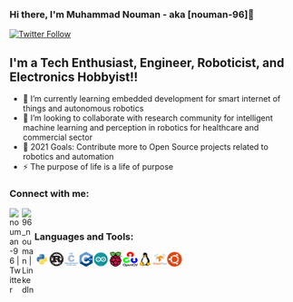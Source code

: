 ### Hi there, I'm Muhammad Nouman - aka [nouman-96]👋

[![Twitter Follow](https://img.shields.io/twitter/follow/96_nouman?color=1DA1F2&logo=twitter&style=for-the-badge)](https://twitter.com/96_nouman?s=03)

## I'm a Tech Enthusiast, Engineer, Roboticist, and Electronics Hobbyist!!

- 🌱 I’m currently learning embedded development for smart internet of things and autonomous robotics 
- 👯 I’m looking to collaborate with research community for intelligent machine learning and perception in robotics for healthcare and commercial sector
- 🥅 2021 Goals: Contribute more to Open Source projects related to robotics and automation
- ⚡ The purpose of life is a life of purpose


### Connect with me:


[<img align="left" alt="nouman-96 | Twitter" width="22px" src="https://cdn.jsdelivr.net/npm/simple-icons@v3/icons/twitter.svg" />][twitter]
[<img align="left" alt="96_nouman | LinkedIn" width="22px" src="https://cdn.jsdelivr.net/npm/simple-icons@v3/icons/linkedin.svg" />][linkedin]


<br />

### Languages and Tools:

[<img align="left" alt="Python" width="26px" src="https://raw.githubusercontent.com/github/explore/80688e429a7d4ef2fca1e82350fe8e3517d3494d/topics/python/python.png" />][python]

[<img align="left" alt="Rust" width="26px" src="https://raw.githubusercontent.com/github/explore/80688e429a7d4ef2fca1e82350fe8e3517d3494d/topics/rust/rust.png" />][rust]

[<img align="left" alt="C" width="26px" src="https://raw.githubusercontent.com/github/explore/80688e429a7d4ef2fca1e82350fe8e3517d3494d/topics/c/c.png" />][Clan]

[<img align="left" alt="C++" width="26px" src="https://raw.githubusercontent.com/github/explore/80688e429a7d4ef2fca1e82350fe8e3517d3494d/topics/cpp/cpp.png" />][CPP]

[<img align="left" alt="Arduino" width="26px" src="https://raw.githubusercontent.com/github/explore/80688e429a7d4ef2fca1e82350fe8e3517d3494d/topics/arduino/arduino.png" />][Arduino]

[<img align="left" alt="Raspberry-PI" width="26px" src="https://raw.githubusercontent.com/github/explore/80688e429a7d4ef2fca1e82350fe8e3517d3494d/topics/raspberry-pi/raspberry-pi.png" />][RPI]

[<img align="left" alt="OpenCV" width="26px" src="https://raw.githubusercontent.com/github/explore/80688e429a7d4ef2fca1e82350fe8e3517d3494d/topics/opencv/opencv.png" />][opencv]


[<img align="left" alt="Linux" width="26px" src="https://raw.githubusercontent.com/github/explore/80688e429a7d4ef2fca1e82350fe8e3517d3494d/topics/linux/linux.png" />][RPI]


[<img align="left" alt="TensorFlow" width="26px" src="https://raw.githubusercontent.com/github/explore/80688e429a7d4ef2fca1e82350fe8e3517d3494d/topics/tensorflow/tensorflow.png" />][RPI]

[<img align="left" alt="Ubuntu" width="26px" src="https://raw.githubusercontent.com/github/explore/80688e429a7d4ef2fca1e82350fe8e3517d3494d/topics/ubuntu/ubuntu.png" />][RPI]

<br />
<br />

[twitter]: https://twitter.com/96_nouman?s=03
[linkedin]: https://www.linkedin.com/in/nouman96/
[python]: https://github.com/nouman-96/Forest-Fire-Prediction-using-Machine-Learning
[rust]: https://github.com/nouman-96/DSA_Labs_RUST
[Clan]: https://github.com/nouman-96/DSA_Labs_CPP
[CPP]: https://github.com/nouman-96/DSA_Labs_CPP
[Arduino]: https://github.com/nouman-96/Self-Balancing-Robot
[RPI]: https://github.com/nouman-96/Gimbal-based-Robotic-Eye-Design-for-Fast-Moving-Stimulus-Detection-
[opencv]: https://github.com/nouman-96/Gimbal-based-Robotic-Eye-Design-for-Fast-Moving-Stimulus-Detection-

